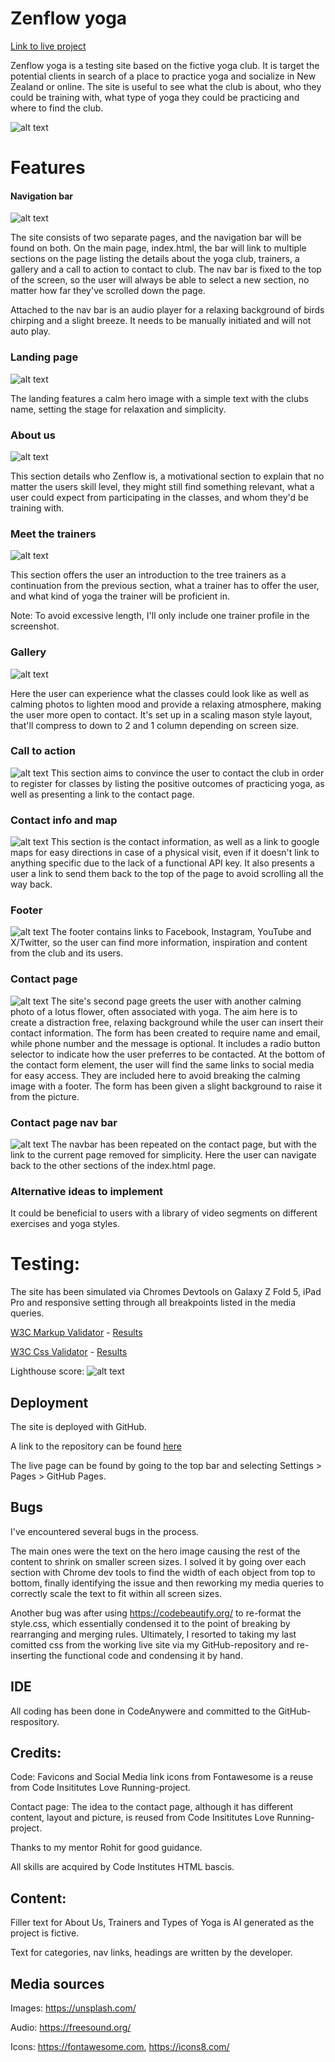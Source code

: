 # Zenflow yoga

[Link to live project](https://andylang81.github.io/Portfolio-Project-1---HTML-CSS-Essentials/index.html)

Zenflow yoga is a testing site based on the fictive yoga club. It is target the potential clients in search of a place to practice yoga and socialize in New Zealand or online. The site is useful to see what the club is about, who they could be training with, what type of yoga they could be practicing and where to find the club.

![alt text](assets/images/images-for-readme/responsiveness.png)



# Features

#### Navigation bar
![alt text](assets/images/images-for-readme/navbar-and-audioplayer.png)

The site consists of two separate pages, and the navigation bar will be found on both.
On the main page, index.html, the bar will link to multiple sections on the page listing the details about the yoga club, trainers, a gallery and a call to action to contact to club. The nav bar is fixed to the top of the screen, so the user will always be able to select a new section, no matter how far they've scrolled down the page.

Attached to the nav bar is an audio player for a relaxing background of birds chirping and a slight breeze. It needs to be manually initiated and will not auto play.


### Landing page
![alt text](assets/images/images-for-readme/landinghero.png)

The landing features a calm hero image with a simple text with the clubs name, setting the stage for relaxation and simplicity. 


### About us
![alt text](assets/images/images-for-readme/about-us.png)

This section details who Zenflow is, a motivational section to explain that no matter the users skill level, they might still find something relevant, 
what a user could expect from participating in the classes, and whom they'd be training with. 

### Meet the trainers

![alt text](assets/images/images-for-readme/Trainers.png)

This section offers the user an introduction to the tree trainers as a continuation from the previous section, what a trainer has to offer the user, and what kind of yoga the trainer will be proficient in.

Note: To avoid excessive length, I'll only include one trainer profile in the screenshot.

### Gallery
![alt text](assets/images/images-for-readme/gallery.png)

Here the user can experience what the classes could look like as well as calming photos to lighten mood and provide a relaxing atmosphere, making the user more open to contact. It's set up in a scaling mason style layout, that'll compress to down to 2 and 1 column depending on screen size.

### Call to action
![alt text](assets/images/images-for-readme/call-to-action.png)
This section aims to convince the user to contact the club in order to register for classes by listing the positive outcomes of practicing yoga, as well as presenting a link to the contact page.

### Contact info and map
![alt text](assets/images/images-for-readme/contact-and-map.png)
This section is the contact information, as well as a link to google maps for easy directions in case of a physical visit, even if it doesn't link to anything specific due to the lack of a functional API key. It also presents a user a link to send them back to the top of the page to avoid scrolling all the way back.

### Footer
![alt text](assets/images/images-for-readme/footer.png)
The footer contains links to Facebook, Instagram, YouTube and X/Twitter, so the user can find more information, inspiration and content from the club and its users.

### Contact page
![alt text](assets/images/images-for-readme/contact-page.png)
The site's second page greets the user with another calming photo of a lotus flower, often associated with yoga. The aim here is to create a distraction free, relaxing background while the user can insert their contact information. The form has been created to require name and email, while phone number and the message is optional. It includes a radio button selector to indicate how the user preferres to be contacted.
At the bottom of the contact form element, the user will find the same links to social media for easy access. They are included here to avoid breaking the calming image with a footer. 
The form has been given a slight background to raise it from the picture.

### Contact page nav bar
![alt text](assets/images/images-for-readme/contact-page-nav.png)
The navbar has been repeated on the contact page, but with the link to the current page removed for simplicity. Here the user can navigate back to the other sections of the index.html page. 

### Alternative ideas to implement

It could be beneficial to users with a library of video segments on different exercises and yoga styles.


# Testing:

The site has been simulated via Chromes Devtools on Galaxy Z Fold 5, iPad Pro and responsive setting through all breakpoints listed in the media queries.

[W3C Markup Validator](https://validator.w3.org/) - [Results](https://validator.w3.org/nu/?doc=https%3A%2F%2Fandylang81.github.io%2FPortfolio-Project-1---HTML-CSS-Essentials%2Findex.html)

[W3C Css Validator](https://jigsaw.w3.org/css-validator/validator.html.en) - [Results](https://jigsaw.w3.org/css-validator/validator?uri=https%3A%2F%2Fandylang81.github.io%2FPortfolio-Project-1---HTML-CSS-Essentials%2Findex.html%23who&profile=css3svg&usermedium=all&warning=1&vextwarning=&lang=en)

Lighthouse score:
![alt text](assets/images/images-for-readme/lighthouse-score.png)

## Deployment

The site is deployed with GitHub. 

A link to the repository can be found [here](https://github.com/AndyLang81/Portfolio-Project-1---HTML-CSS-Essentials) 

The live page can be found by going to the top bar and selecting Settings > Pages > GitHub Pages.

## Bugs

I've encountered several bugs in the process.

The main ones were the text on the hero image causing the rest of the content to shrink on smaller screen sizes. I solved it by going over each section with Chrome dev tools to find the width of each object from top to bottom, finally identifying the issue and then reworking my media queries to correctly scale the text to fit within all screen sizes.

Another bug was after using https://codebeautify.org/ to re-format the style.css, which essentially condensed it to the point of breaking by rearranging and merging rules. Ultimately, I resorted to taking my last comitted css from the working live site via my GitHub-repository and re-inserting the functional code and condensing it by hand.

## IDE

All coding has been done in CodeAnywere and committed to the GitHub-respository.

## Credits:

Code:
Favicons and Social Media link icons from Fontawesome is a reuse from Code Insititutes Love Running-project.

Contact page: The idea to the contact page, although it has different content, layout and picture, is reused from Code Insititutes Love Running-project.

Thanks to my mentor Rohit for good guidance. 

All skills are acquired by Code Institutes HTML bascis.

## Content:
Filler text for About Us, Trainers and Types of Yoga is AI generated as the project is fictive.

Text for categories, nav links, headings are written by the developer.



## Media sources
Images: https://unsplash.com/

Audio: https://freesound.org/

Icons: https://fontawesome.com, https://icons8.com/

